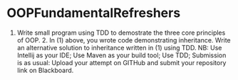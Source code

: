# OOPFundamentalRefreshers
1. Write small program using TDD to demostrate the three core principles of OOP.  2. In (1) above, you wrote code demonstrating inheritance. Write an alternative solution to inheritance written in (1) using TDD.  NB: Use Intellij as your IDE; Use Maven as your build tool; Use TDD; Submission is as usual: Upload your attempt on GITHub and submit your repository link on Blackboard.
